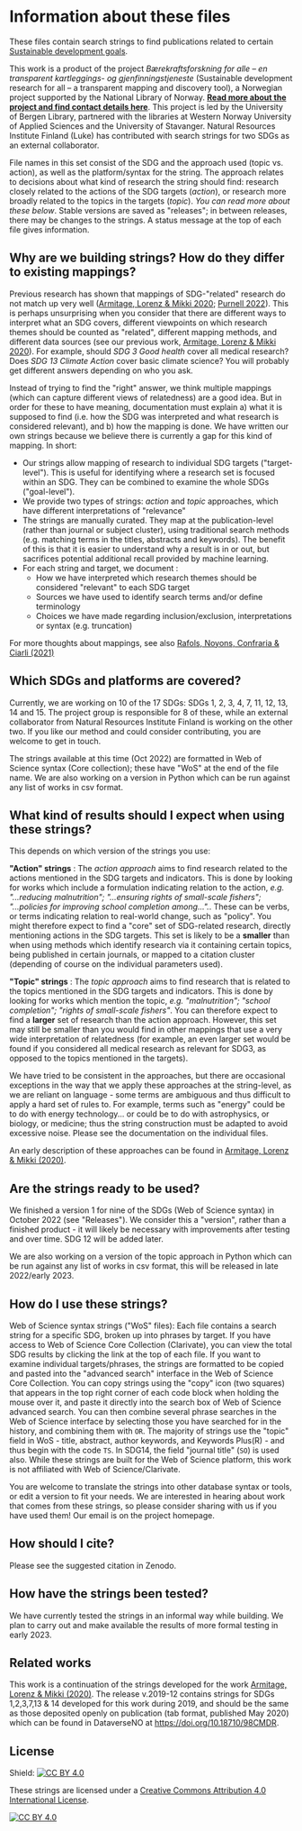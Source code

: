 # Information about these files

These files contain search strings to find publications related to certain [Sustainable development goals](https://sdgs.un.org/goals). 

This work is a product of the project *Bærekraftsforskning for alle – en transparent kartleggings- og gjenfinningstjeneste* (Sustainable development research for all – a transparent mapping and discovery tool), a Norwegian project supported by the National Library of Norway. **[Read more about the project and find contact details here](https://www.uib.no/en/ub/148804/sustainable-development-research-all-%E2%80%93-transparent-mapping-and-discovery-tool)**. This project is led by the University of Bergen Library, partnered with the libraries at Western Norway University of Applied Sciences and the University of Stavanger. Natural Resources Institute Finland (Luke) has contributed with search strings for two SDGs as an external collaborator.

File names in this set consist of the SDG and the approach used (topic vs. action), as well as the platform/syntax for the string. The approach relates to decisions about what kind of research the string should find: research closely related to the actions of the SDG targets (*action*), or research more broadly related to the topics in the targets (*topic*). *You can read more about these below*. Stable versions are saved as "releases"; in between releases, there may be changes to the strings. A status message at the top of each file gives information.

## Why are we building strings? How do they differ to existing mappings?

Previous research has shown that mappings of SDG-"related" research do not match up very well ([Armitage, Lorenz & Mikki 2020](https://doi.org/10.1162/qss_a_00071); [Purnell 2022](https://doi.org/10.1162/qss_a_00215)). This is perhaps unsurprising when you consider that there are different ways to interpret what an SDG covers, different viewpoints on which research themes should be counted as "related", different mapping methods, and different data sources (see our previous work, [Armitage, Lorenz & Mikki 2020](https://doi.org/10.1162/qss_a_00071)). For example, should *SDG 3 Good health* cover all medical research? Does *SDG 13 Climate Action* cover basic climate science? You will probably get different answers depending on who you ask.

Instead of trying to find the "right" answer, we think multiple mappings (which can capture different views of relatedness) are a good idea. But in order for these to have meaning, documentation must explain a) what it is supposed to find (i.e. how the SDG was interpreted and what research is considered relevant), and b) how the mapping is done. We have written our own strings because we believe there is currently a gap for this kind of mapping. In short:

- Our strings allow mapping of research to individual SDG targets ("target-level"). This is useful for identifying where a research set is focused within an SDG. They can be combined to examine the whole SDGs ("goal-level").
- We provide two types of strings: *action* and *topic* approaches, which have different interpretations of "relevance"
- The strings are manually curated. They map at the publication-level (rather than journal or subject cluster), using traditional search methods (e.g. matching terms in the titles, abstracts and keywords). The benefit of this is that it is easier to understand why a result is in or out, but sacrifices potential additional recall provided by machine learning.
- For each string and target, we document :
  - How we have interpreted which research themes should be considered "relevant" to each SDG target
  - Sources we have used to identify search terms and/or define terminology
  - Choices we have made regarding inclusion/exclusion, interpretations or syntax (e.g. truncation)

For more thoughts about mappings, see also [Rafols, Noyons, Confraria & Ciarli (2021)](https://doi.org/10.31235/osf.io/yfqbd)

## Which SDGs and platforms are covered? 

Currently, we are working on 10 of the 17 SDGs: SDGs 1, 2, 3, 4, 7, 11, 12, 13, 14 and 15. The project group is responsible for 8 of these, while an external collaborator from Natural Resources Institute Finland is working on the other two. If you like our method and could consider contributing, you are welcome to get in touch.

The strings available at this time (Oct 2022) are formatted in Web of Science syntax (Core collection); these have "WoS" at the end of the file name. We are also working on a version in Python which can be run against any list of works in csv format. 

## What kind of results should I expect when using these strings?

This depends on which version of the strings you use:

**"Action" strings** : The *action approach* aims to find research related to the actions mentioned in the SDG targets and indicators. 
This is done by looking for works which include a formulation indicating relation to the action, *e.g. "...reducing malnutrition"; "...ensuring rights of small-scale fishers"; "...policies for improving school completion among...".*. These can be verbs, or terms indicating relation to real-world change, such as "policy". 
You might therefore expect to find a "core" set of SDG-related research, directly mentioning actions in the SDG targets. This set is likely to be a **smaller** than when using methods which identify research via it containing certain topics, being published in certain journals, or mapped to a citation cluster (depending of course on the individual parameters used).  

**"Topic" strings** : The *topic approach* aims to find research that is related to the topics mentioned in the SDG targets and indicators. 
This is done by looking for works which mention the topic, *e.g. "malnutrition"; "school completion"; "rights of small-scale fishers"*.
You can therefore expect to find a **larger** set of research than the action approach. However, this set may still be smaller than you would find in other mappings that use a very wide interpretation of relatedness (for example, an even larger set would be found if you considered all medical research as relevant for SDG3, as opposed to the topics mentioned in the targets). 

We have tried to be consistent in the approaches, but there are occasional exceptions in the way that we apply these approaches at the string-level, as we are reliant on language - some terms are ambiguous and thus difficult to apply a hard set of rules to. For example, terms such as "energy" could be to do with energy technology... or could be to do with astrophysics, or biology, or medicine; thus the string construction must be adapted to avoid excessive noise. Please see the documentation on the individual files. 

An early description of these approaches can be found in [Armitage, Lorenz & Mikki (2020)](https://doi.org/10.1162/qss_a_00071). 

## Are the strings ready to be used?
We finished a version 1 for nine of the SDGs (Web of Science syntax) in October 2022 (see "Releases"). We consider this a "version", rather than a finished product - it will likely be necessary with improvements after testing and over time. SDG 12 will be added later. 

We are also working on a version of the topic approach in Python which can be run against any list of works in csv format, this will be released in late 2022/early 2023. 

## How do I use these strings? 

Web of Science syntax strings ("WoS" files): Each file contains a search string for a specific SDG, broken up into phrases by target. If you have access to Web of Science Core Collection (Clarivate), you can view the total SDG results by clicking the link at the top of each file. If you want to examine individual targets/phrases, the strings are formatted to be copied and pasted into the "advanced search" interface in the Web of Science Core Collection. You can copy strings using the "copy" icon (two squares) that appears in the top right corner of each code block when holding the mouse over it, and paste it directly into the search box of Web of Science advanced search. You can then combine several phrase searches in the Web of Science interface by selecting those you have searched for in the history, and combining them with `OR`. The majority of strings use the "topic" field in WoS - title, abstract, author keywords, and Keywords Plus(R) - and thus begin with the code `TS`. In SDG14, the field "journal title" (`SO`) is used also. While these strings are built for the Web of Science platform, this work is not affiliated with Web of Science/Clarivate.

You are welcome to translate the strings into other database syntax or tools, or edit a version to fit your needs. We are interested in hearing about work that comes from these strings, so please consider sharing with us if you have used them! Our email is on the project homepage.

## How should I cite?

Please see the suggested citation in Zenodo. 

## How have the strings been tested?

We have currently tested the strings in an informal way while building. We plan to carry out and make available the results of more formal testing in early 2023.  

## Related works

This work is a continuation of the strings developed for the work [Armitage, Lorenz & Mikki (2020)](https://doi.org/10.1162/qss_a_00071). The release v.2019-12 contains strings for SDGs 1,2,3,7,13 & 14 developed for this work during 2019, and should be the same as those deposited openly on publication (tab format, published May 2020) which can be found in DataverseNO at https://doi.org/10.18710/98CMDR.

## License

Shield: [![CC BY 4.0][cc-by-shield]][cc-by]

These strings are licensed under a
[Creative Commons Attribution 4.0 International License][cc-by].

[![CC BY 4.0][cc-by-image]][cc-by]

[cc-by]: http://creativecommons.org/licenses/by/4.0/
[cc-by-image]: https://i.creativecommons.org/l/by/4.0/88x31.png
[cc-by-shield]: https://img.shields.io/badge/License-CC%20BY%204.0-lightgrey.svg
